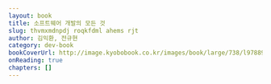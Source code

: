 ```yaml
---
layout: book
title: 소프트웨어 개발의 모든 것
slug: thvmxmdnpdj roqkfdml ahems rjt 
author: 김익환, 전규현
category: dev-book
bookCoverUrl: http://image.kyobobook.co.kr/images/book/large/738/l9788996091738.jpg
onReading: true
chapters: []
---
```

